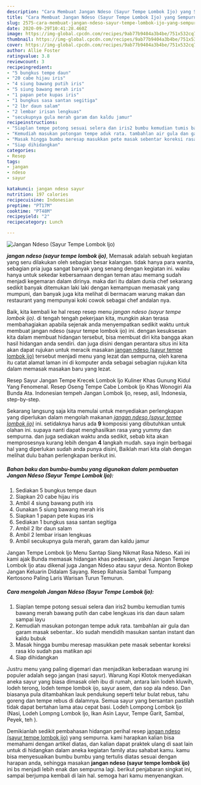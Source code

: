 ```yaml
---
description: "Cara Membuat Jangan Ndeso (Sayur Tempe Lombok Ijo) yang Sempurna"
title: "Cara Membuat Jangan Ndeso (Sayur Tempe Lombok Ijo) yang Sempurna"
slug: 2575-cara-membuat-jangan-ndeso-sayur-tempe-lombok-ijo-yang-sempurna
date: 2020-09-29T10:41:28.460Z
image: https://img-global.cpcdn.com/recipes/9ab77b9404a3b4be/751x532cq70/jangan-ndeso-sayur-tempe-lombok-ijo-foto-resep-utama.jpg
thumbnail: https://img-global.cpcdn.com/recipes/9ab77b9404a3b4be/751x532cq70/jangan-ndeso-sayur-tempe-lombok-ijo-foto-resep-utama.jpg
cover: https://img-global.cpcdn.com/recipes/9ab77b9404a3b4be/751x532cq70/jangan-ndeso-sayur-tempe-lombok-ijo-foto-resep-utama.jpg
author: Allie Foster
ratingvalue: 3.8
reviewcount: 3
recipeingredient:
- "5 bungkus tempe daun"
- "20 cabe hijau iris"
- "4 siung bawang putih iris"
- "5 siung bawang merah iris"
- "1 papan pete kupas iris"
- "1 bungkus sasa santan segitiga"
- "2 lbr daun salam"
- "2 lembar irisan lengkuas"
- "secukupnya gula merah garam dan kaldu jamur"
recipeinstructions:
- "Siaplan tempe potong sesuai selera dan iris2 bumbu kemudian tumis bawang merah bawang putih dan cabe lengkuas iris dan daun salam sampai layu"
- "Kemudiah masukan potongan tempe aduk rata. tambahlan air gula dan garam masak sebentar.. klo sudah mendidih masukan santan instant dan kaldu bubuk"
- "Masak hingga bumbu meresap masukkan pete masak sebentar koreksi rasa klo sudah pas matikan api"
- "Siap dihidangkan"
categories:
- Resep
tags:
- jangan
- ndeso
- sayur

katakunci: jangan ndeso sayur 
nutrition: 197 calories
recipecuisine: Indonesian
preptime: "PT17M"
cooktime: "PT48M"
recipeyield: "2"
recipecategory: Lunch

---
```



![Jangan Ndeso (Sayur Tempe Lombok Ijo)](https://img-global.cpcdn.com/recipes/9ab77b9404a3b4be/751x532cq70/jangan-ndeso-sayur-tempe-lombok-ijo-foto-resep-utama.jpg)

<b><i>jangan ndeso (sayur tempe lombok ijo)</i></b>, Memasak adalah sebuah kegiatan yang seru dilakukan oleh sebagian besar kalangan. tidak hanya para wanita, sebagian pria juga sangat banyak yang senang dengan kegiatan ini. walau hanya untuk sekedar kebersamaan dengan teman atau memang sudah menjadi kegemaran dalam dirinya. maka dari itu dalam dunia chef sekarang sedikit banyak ditemukan laki laki dengan kemampuan memasak yang mumpuni, dan banyak juga kita melihat di bermacam warung makan dan restaurant yang mempunyai koki cowok sebagai chef andalan nya.

Baik, kita kembali ke hal resep resep menu <i>jangan ndeso (sayur tempe lombok ijo)</i>. di tengah tengah pekerjaan kita, mungkin akan terasa membahagiakan apabila sejenak anda menyempatkan sedikit waktu untuk membuat jangan ndeso (sayur tempe lombok ijo) ini. dengan kesuksesan kita dalam membuat hidangan tersebut, bisa membuat diri kita bangga akan hasil hidangan anda sendiri. dan juga disini dengan perantara situs ini kita akan dapat rujukan untuk meracik masakan <u>jangan ndeso (sayur tempe lombok ijo)</u> tersebut menjadi menu yang lezat dan sempurna, oleh karena itu catat alamat laman ini di komputer anda sebagai sebagian rujukan kita dalam memasak masakan baru yang lezat.

Resep Sayur Jangan Tempe Krecek Lombok Ijo Kuliner Khas Gunung Kidul Yang Fenomenal. Resep Oseng Tempe Cabe Lombok Ijo Khas Wonogiri Ala Bunda Ata. Indonesian tempeh Jangan Lombok Ijo, resep, asli, Indonesia, step-by-step.


Sekarang langsung saja kita memulai untuk menyediakan perlengkapan yang diperlukan dalam mengolah makanan <u><i>jangan ndeso (sayur tempe lombok ijo)</i></u> ini. setidaknya harus ada <b>9</b> komposisi yang dibutuhkan untuk olahan ini. supaya nanti dapat menghasilkan rasa yang yummy dan sempurna. dan juga sediakan waktu anda sedikit, sebab kita akan memprosesnya kurang lebih dengan <b>4</b> langkah mudah. saya ingin berbagai hal yang diperlukan sudah anda punya disini, Baiklah mari kita olah dengan melihat dulu bahan perlengkapan berikut ini.

<!--inarticleads1-->

##### Bahan baku dan bumbu-bumbu yang digunakan dalam pembuatan Jangan Ndeso (Sayur Tempe Lombok Ijo):

1. Sediakan 5 bungkus tempe daun
1. Siapkan 20 cabe hijau iris
1. Ambil 4 siung bawang putih iris
1. Gunakan 5 siung bawang merah iris
1. Siapkan 1 papan pete kupas iris
1. Sediakan 1 bungkus sasa santan segitiga
1. Ambil 2 lbr daun salam
1. Ambil 2 lembar irisan lengkuas
1. Ambil secukupnya gula merah, garam dan kaldu jamur


Jangan Tempe Lombok Ijo Menu Santap Siang Nikmat Rasa Ndeso. Kali ini kami ajak Bunda memasak hidangan khas pedesaan, yakni Jangan Tempe Lombok Ijo atau dikenal juga Jangan Ndeso atau sayur desa. Nonton Bokep Jangan Keluarin Didalam Sayang. Resep Rahasia Sambal Tumpang Kertosono Paling Laris Warisan Turun Temurun. 

<!--inarticleads2-->

##### Cara mengolah Jangan Ndeso (Sayur Tempe Lombok Ijo):

1. Siaplan tempe potong sesuai selera dan iris2 bumbu kemudian tumis bawang merah bawang putih dan cabe lengkuas iris dan daun salam sampai layu
1. Kemudiah masukan potongan tempe aduk rata. tambahlan air gula dan garam masak sebentar.. klo sudah mendidih masukan santan instant dan kaldu bubuk
1. Masak hingga bumbu meresap masukkan pete masak sebentar koreksi rasa klo sudah pas matikan api
1. Siap dihidangkan


Justru menu yang paling digemari dan menjadikan keberadaan warung ini populer adalah sego jangan (nasi sayur). Warung Kopi Klotok menyediakan aneka sayur yang biasa dimasak oleh ibu di rumah, antara lain lodeh kluwih, lodeh terong, lodeh tempe lombok ijo, sayur asem, dan sop ala ndeso. Dan biasanya pula ditambahkan lauk pendukung seperti telur bulat rebus, tahu goreng dan tempe rebus di dalamnya. Semua sayur yang bersantan pastilah tidak dapat bertahan lama atau cepat basi. Lodeh Lompong Lombok Ijo (Nasi, Lodeh Lompng Lombok Ijo, Ikan Asin Layur, Tempe Garit, Sambal, Peyek, teh ). 

Demikianlah sedikit pembahasan hidangan perihal resep <u>jangan ndeso (sayur tempe lombok ijo)</u> yang sempurna. kami harapkan kalian bisa memahami dengan artikel diatas, dan kalian dapat praktek ulang di saat lain untuk di hidangkan dalam aneka kegiatan family atau sahabat kamu. kamu bisa menyesuaikan bumbu bumbu yang tertulis diatas sesuai dengan harapan anda, sehingga masakan <b>jangan ndeso (sayur tempe lombok ijo)</b> ini bs menjadi lebih enak dan sempurna lagi. berikut penjabaran singkat ini, sampai berjumpa kembali di lain hal. semoga hari kamu menyenangkan.
